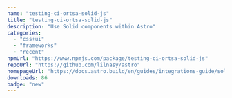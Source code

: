 ```yaml
---
name: "testing-ci-ortsa-solid-js"
title: "testing-ci-ortsa-solid-js"
description: "Use Solid components within Astro"
categories:
  - "css+ui"
  - "frameworks"
  - "recent"
npmUrl: "https://www.npmjs.com/package/testing-ci-ortsa-solid-js"
repoUrl: "https://github.com/lilnasy/astro"
homepageUrl: "https://docs.astro.build/en/guides/integrations-guide/solid-js/"
downloads: 86
badge: "new"
---
```

